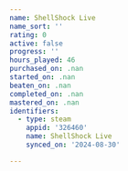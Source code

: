 ```yaml
---
name: ShellShock Live
name_sort: ''
rating: 0
active: false
progress: ''
hours_played: 46
purchased_on: .nan
started_on: .nan
beaten_on: .nan
completed_on: .nan
mastered_on: .nan
identifiers:
  - type: steam
    appid: '326460'
    name: ShellShock Live
    synced_on: '2024-08-30'

---
```

